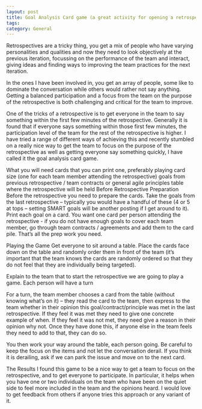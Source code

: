 ```yaml
---
layout: post
title: Goal Analysis Card game (a great activity for opening a retrospective)
tags: 
category: General
---
```

Retrospectives are a tricky thing, you get a mix of people who have varying personalities and qualities and now they need to look objectively at the previous iteration, focussing on the performance of the team and interact, giving ideas and finding ways to improving the team practices for the next iteration.

In the ones I have been involved in, you get an array of people, some like to dominate the conversation while others would rather not say anything. Getting a balanced participation and a focus from the team on the purpose of the retrospective is both challenging and critical for the team to improve.

One of the tricks of a retrospective is to get everyone in the team to say something within the first few minutes of the retrospective. Generally it is found that if everyone says something within those first few minutes, the participation level of the team for the rest of the retrospective is higher. I have tried a range of different ways of achieving this and recently stumbled on a really nice way to get the team to focus on the purpose of the retrospective as well as getting everyone say something quickly, I have called it the goal analysis card game.

What you will need
cards that you can print one, preferably playing card size (one for each team member attending the retrospective)
goals from previous retrospective / team contracts or general agile principles
table where the retrospective will be held
Before Retrospective Preparation
Before the retrospective you need to prepare the cards. Take the goals from the last retrospective – typically you would have a handful of these (4 or 5 at tops – setting SMART goals will be another posting if I get around to it). Print each goal on a card. You want one card per person attending the retrospective - if you do not have enough goals to cover each team member, go through team contracts / agreements and add them to the card pile. That’s all the prep work you need.

Playing the Game
Get everyone to sit around a table. Place the cards face down on the table and randomly order them in front of the team (it’s important that the team knows the cards are randomly ordered so that they do not feel that they are individually being targeted).

Explain to the team that to start the retrospective we are going to play a game. Each person will have a turn

For a turn, the team member chooses a card from the table (without knowing what’s on it) – they read the card to the team, then express to the team whether in their opinion this goal/contract/principle was met in the last retrospective. If they feel it was met they need to give one concrete example of when. If they feel it was not met, they need give a reason in their opinion why not. Once they have done this, if anyone else in the team feels they need to add to that, they can do so.

You then work your way around the table, each person going. Be careful to keep the focus on the items and not let the conversation derail. If you think it is derailing, ask if we can park the issue and move on to the next card.

The Results
I found this game to be a nice way to get a team to focus on the retrospective, and to get everyone to participate. In particular, it helps when you have one or two individuals on the team who have been on the quiet side to feel more included in the team and the opinions heard. I would love to get feedback from others if anyone tries this approach or any variant of it.